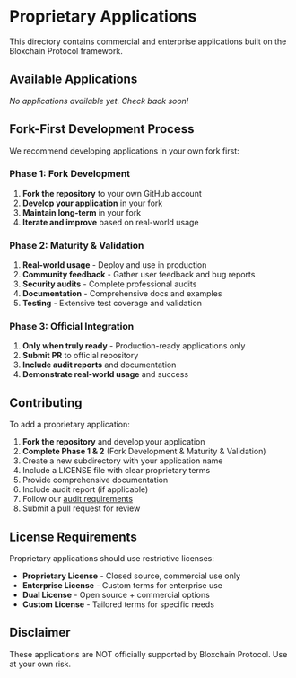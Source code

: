 # Proprietary Applications

This directory contains commercial and enterprise applications built on the Bloxchain Protocol framework.

## Available Applications

*No applications available yet. Check back soon!*

## Fork-First Development Process

We recommend developing applications in your own fork first:

### Phase 1: Fork Development
1. **Fork the repository** to your own GitHub account
2. **Develop your application** in your fork
3. **Maintain long-term** in your fork
4. **Iterate and improve** based on real-world usage

### Phase 2: Maturity & Validation
1. **Real-world usage** - Deploy and use in production
2. **Community feedback** - Gather user feedback and bug reports
3. **Security audits** - Complete professional audits
4. **Documentation** - Comprehensive docs and examples
5. **Testing** - Extensive test coverage and validation

### Phase 3: Official Integration
1. **Only when truly ready** - Production-ready applications only
2. **Submit PR** to official repository
3. **Include audit reports** and documentation
4. **Demonstrate real-world usage** and success

## Contributing

To add a proprietary application:

1. **Fork the repository** and develop your application
2. **Complete Phase 1 & 2** (Fork Development & Maturity & Validation)
3. Create a new subdirectory with your application name
4. Include a LICENSE file with clear proprietary terms
5. Provide comprehensive documentation
6. Include audit report (if applicable)
7. Follow our [audit requirements](../audit-requirements.md)
8. Submit a pull request for review

## License Requirements

Proprietary applications should use restrictive licenses:

- **Proprietary License** - Closed source, commercial use only
- **Enterprise License** - Custom terms for enterprise use
- **Dual License** - Open source + commercial options
- **Custom License** - Tailored terms for specific needs

## Disclaimer

These applications are NOT officially supported by Bloxchain Protocol.
Use at your own risk.
